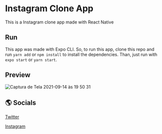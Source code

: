 # Instagram Clone App
This is a Instagram clone app made with React Native

## Run
This app was made with Expo CLI. So, to run this app, clone this repo and run `yarn add` or `npm install` to install the dependencies.
Than, just run with `expo start` or `yarn start`.

## Preview
![Captura de Tela 2021-09-14 às 19 50 31](https://user-images.githubusercontent.com/71733368/133344055-41b3d22c-e431-4b5b-a9bd-154487d536ca.png)


## 🌎 Socials
<a href="https://twitter.com/m4ddz7">Twitter</a>

<a href="https://instagram.com/m4ddz7">Instagram</a>
